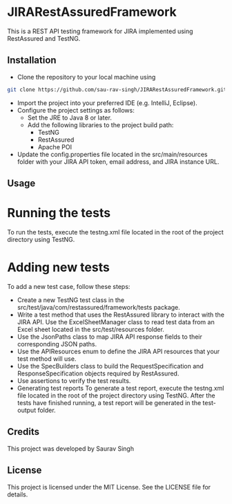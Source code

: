 # JIRARestAssuredFramework

This is a REST API testing framework for JIRA implemented using RestAssured and TestNG.

## Installation

* Clone the repository to your local machine using

```bash
git clone https://github.com/sau-rav-singh/JIRARestAssuredFramework.git.
```

* Import the project into your preferred IDE (e.g. IntelliJ, Eclipse).
* Configure the project settings as follows:
  + Set the JRE to Java 8 or later.
  + Add the following libraries to the project build path:
    + TestNG
    + RestAssured
    + Apache POI
* Update the config.properties file located in the src/main/resources folder with your JIRA API token, email address, and JIRA instance URL.

## Usage

# Running the tests
To run the tests, execute the testng.xml file located in the root of the project directory using TestNG.

# Adding new tests
To add a new test case, follow these steps:

* Create a new TestNG test class in the src/test/java/com/restassured/framework/tests package.
* Write a test method that uses the RestAssured library to interact with the JIRA API.
Use the ExcelSheetManager class to read test data from an Excel sheet located in the src/test/resources folder.
* Use the JsonPaths class to map JIRA API response fields to their corresponding JSON paths.
* Use the APIResources enum to define the JIRA API resources that your test method will use.
* Use the SpecBuilders class to build the RequestSpecification and ResponseSpecification objects required by RestAssured.
* Use assertions to verify the test results.
* Generating test reports
To generate a test report, execute the testng.xml file located in the root of the project directory using TestNG. After the tests have finished running, a test report will be generated in the test-output folder.

## Credits

This project was developed by Saurav Singh

## License

This project is licensed under the MIT License. See the LICENSE file for details.
